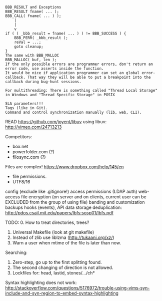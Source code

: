 	BBB_RESULT and Exceptions
	BBB_RESULT fname( ... );
	BBB_CALL( fname( ... ) );
		|
		|
		v
	if ( ( _bbb_result = fname( ... ) ) != BBB_SUCCESS ) {
		BBB_PERR( _bbb_result );
		reVal = ...;
		goto cleanup;
	}
	The same with BBB_MALLOC
	BBB_MALLOC( buf, len );
	If the only possible errors are programmer errors, don't return an error code, use asserts inside the function.
	It would be nice if application programmer can set an global error-callback. That way they will be able to put a breakpoint into the callback during bug-hunt sessions.

	For multithreading: There is something called "Thread Local Storage" in Windows and "Thread Specific Storage" in POSIX

	SLA parameters!!!
	Tags (like in Git).
	Command and control synchronization manually (lib, web, CLI).

READ
  https://github.com/joyent/libuv
  using libuv: http://vimeo.com/24713213

Competitors:
 * box.net
 * powerfolder.com (?)
 * filosync.com (?)

Files are complex!
https://www.dropbox.com/help/145/en
+ file permissions.
+ UTF8/16

config (exclude like .gitignore!)
access permissions (LDAP auth)
web-access
file encryption (on server and on clients, current user can be EXCLUDED from the group of using file)
banding and customization
backups
hooks (events), API
data storage deduplication: http://pdos.csail.mit.edu/papers/lbfs:sosp01/lbfs.pdf

TODO:
0. How to treat directories, trees?
1. Universal Makefile (look at git makefile)
2. Instead of zlib use liblzma (http://tukaani.org/xz/)
3. Warn a user when mtime of the file is later than now.

Searching:
1. Zero-step, go up to the first splitting found.
2. The second changing of direction is not allowed.
3. Lockfiles for: head, lastid, stones/.../ch*

Syntax highlighting does not work:
http://stackoverflow.com/questions/5176972/trouble-using-vims-syn-include-and-syn-region-to-embed-syntax-highlighting
